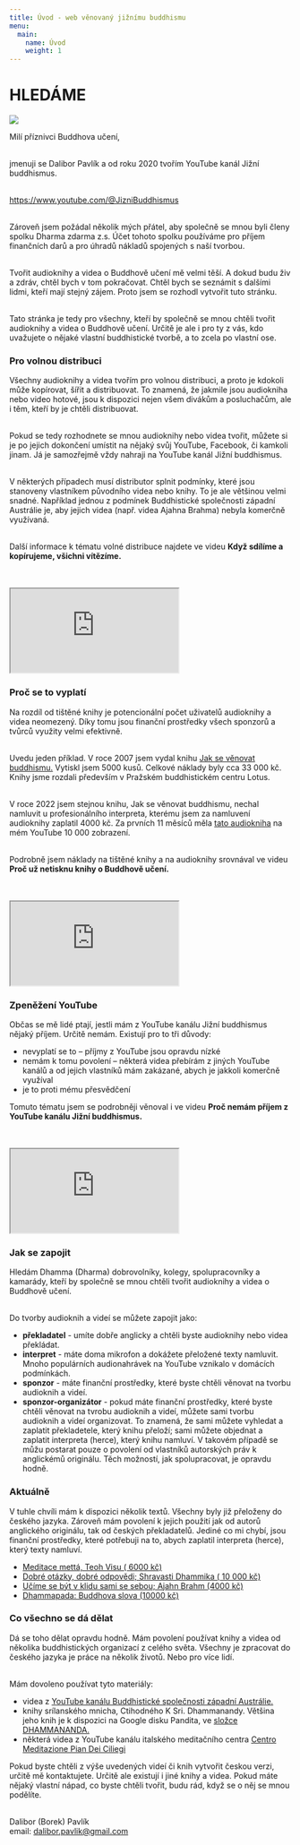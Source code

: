 ```yaml
---
title: Úvod - web věnovaný jižnímu buddhismu
menu:
  main:
    name: Úvod
    weight: 1
---
```


# HLEDÁME

<img src="/images/borek.png" class="borek-photo autori-photo"/>

Milí příznivci Buddhova učení,</br></br>

jmenuji se Dalibor Pavlík a od roku 2020 tvořím YouTube kanál Jižní buddhismus.</br></br>

https://www.youtube.com/@JizniBuddhismus </br></br>

Zároveň jsem požádal několik mých přátel, aby společně se mnou byli členy spolku Dharma zdarma z.s. Účet tohoto spolku používáme pro příjem finančních darů a pro úhradů nákladů spojených s naší tvorbou.</br></br>

Tvořit audioknihy a videa o Buddhově učení mě velmi těší. A dokud budu živ a zdráv, chtěl bych v tom pokračovat. Chtěl bych se seznámit s dalšími lidmi, kteří mají stejný zájem. Proto jsem se rozhodl vytvořit tuto stránku.</br></br>

Tato stránka je tedy pro všechny, kteří by společně se mnou chtěli tvořit audioknihy a videa o Buddhově učení. Určitě je ale i pro ty z vás, kdo uvažujete o nějaké vlastní buddhistické tvorbě, a to zcela po vlastní ose.

### Pro volnou distribuci

Všechny audioknihy a videa tvořím pro volnou distribuci, a proto je kdokoli může kopírovat, šířit a distribuovat. To znamená, že jakmile jsou audiokniha nebo video hotové, jsou k dispozici nejen všem divákům a posluchačům, ale i těm, kteří by je chtěli distribuovat.<br><br>

Pokud se tedy rozhodnete se mnou audioknihy nebo videa tvořit, můžete si je po jejich dokončení umístit na nějaký svůj YouTube, Facebook, či kamkoli jinam. Já je samozřejmě vždy nahraji na YouTube kanál Jižní buddhismus.<br><br>

V některých případech musí distributor splnit podmínky, které jsou stanoveny vlastníkem původního videa nebo knihy. To je ale většinou velmi snadné. Například jednou z podmínek Buddhistické společnosti západní Austrálie je, aby jejich videa (např. videa Ajahna Brahma) nebyla komerčně využívaná.<br><br>

Další informace k tématu volné distribuce najdete ve videu <b>Když sdílíme a kopírujeme, všichni vítězíme.</b><br><br><br>

<iframe class="iframe" 
src="https://www.youtube.com/embed/9s5Ip_ACVMg">
</iframe><br>

### Proč se to vyplatí

Na rozdíl od tištěné knihy je potencionální počet uživatelů audioknihy a videa neomezený. Díky tomu jsou finanční prostředky všech sponzorů a tvůrců využity velmi efektivně.<br><br>

Uvedu jeden příklad. V roce 2007 jsem vydal knihu [Jak se věnovat buddhismu.](https://drive.google.com/drive/u/1/folders/1v_w-2xtGlX-fCYF4fKqeVxBuMUJRrF8G) Vytiskl jsem 5000 kusů. Celkové náklady byly cca 33 000 kč. Knihy jsme rozdali především v Pražském buddhistickém centru Lotus.<br><br>

V roce 2022 jsem stejnou knihu, Jak se věnovat buddhismu, nechal namluvit u profesionálního interpreta, kterému jsem za namluvení audioknihy zaplatil 4000 kč. Za prvních 11 měsíců měla [tato audiokniha](https://www.youtube.com/watch?v=UmZdD-jtZTU) na mém YouTube 10 000 zobrazení.<br><br>

Podrobně jsem náklady na tištěné knihy a na audioknihy srovnával ve videu <b>Proč už netisknu knihy o Buddhově učení.</b><br><br><br>

<iframe class="iframe" 
src="https://www.youtube.com/embed/Ts77MVIkeFo">
</iframe><br>

### Zpeněžení YouTube

Občas se mě lidé ptají, jestli mám z YouTube kanálu Jižní buddhismus nějaký příjem. Určitě nemám. Existují pro to tři důvody:

<ul>
<li class="li-bottom-margin">nevyplatí se to – příjmy z YouTube jsou opravdu nízké</li>
<li class="li-bottom-margin">nemám k tomu povolení – některá videa přebírám z jiných YouTube kanálů a od jejich vlastníků mám zakázané, abych je jakkoli komerčně využíval</li>
<li class="li-bottom-margin">je to proti mému přesvědčení</li>
</ul>

Tomuto tématu jsem se podrobněji věnoval i ve videu <b> Proč nemám příjem z YouTube kanálu Jižní buddhismus.</b><br><br><br>

<iframe class="iframe" 
src="https://www.youtube.com/embed/PFXUG2WFtRo">
</iframe><br>

### Jak se zapojit

Hledám Dhamma (Dharma) dobrovolníky, kolegy, spolupracovníky a kamarády, kteří by společně se mnou chtěli tvořit audioknihy a videa o Buddhově učení.<br><br>

Do tvorby audioknih a videí se můžete zapojit jako:

<ul>

<li class="li-bottom-margin"><b>překladatel</b> - umíte dobře anglicky a chtěli byste audioknihy nebo videa překládat.</li>

<li class="li-bottom-margin"><b>interpret</b> - máte doma mikrofon a dokážete přeložené texty namluvit. Mnoho populárních audionahrávek na YouTube vznikalo v domácích podmínkách.</li>

<li class="li-bottom-margin"><b>sponzor</b> - máte finanční prostředky, které byste chtěli věnovat na tvorbu audioknih a videí.</li>

<li class="li-bottom-margin"><b>sponzor-organizátor</b> - pokud máte finanční prostředky, které byste chtěli věnovat na tvrobu audioknih a videí, můžete sami tvorbu audioknih a videí organizovat. To znamená, že sami můžete vyhledat a zaplatit překladetele, který knihu přeloží; sami můžete objednat a zaplatit interpreta (herce), který knihu namluví. V takovém případě se můžu postarat pouze o povolení od vlastníků autorských práv k anglickémů originálu. Těch možností, jak spolupracovat, je opravdu hodně.</li>

</ul>

### Aktuálně

V tuhle chvíli mám k dispozici několik textů. Všechny byly již přeloženy do českého jazyka. Zároveň mám povolení k jejich použití jak od autorů anglického originálu, tak od českých překladatelů. Jediné co mi chybí, jsou finanční prostředky, které potřebuji na to, abych zaplatil interpreta (herce), který texty namluví.

<ul>
<li><a href="https://drive.google.com/file/d/1Pijb_fdh8-nAg0sqF2Jydsg26HUCx94o/view?usp=sharing">Meditace mettá, Teoh Visu ( 6000 kč)</a></li>

<li><a href="https://drive.google.com/file/d/1_YSy0hrDr8WdFZ0TU7XupDDbIiNAj1bT/view?usp=sharing">Dobré otázky, dobré odpovědi; Shravasti Dhammika ( 10 000 kč)</a></li>

<li><a href="https://drive.google.com/file/d/192LLxFtMQWblDq5OQD2ZPE7sncBoZ2Cw/view?usp=sharing">Učíme se být v klidu sami se sebou; Ajahn Brahm (4000 kč) </a></li>

<li><a href="https://drive.google.com/file/d/1XxalvczaoyzXwAwpkLkxwIB9r1_3lPT2/view?usp=sharing">Dhammapada: Buddhova slova (10000 kč) </a></li>
</ul>

### Co všechno se dá dělat

Dá se toho dělat opravdu hodně. Mám povolení používat knihy a videa od několika buddhistických organizací z celého světa. Všechny je zpracovat do českého jazyka je práce na několik životů. Nebo pro více lidí.<br><br>

Mám dovoleno používat tyto materiály:

<ul>
<li class="li-bottom-margin"> videa z <a href="https://www.youtube.com/@BuddhistSocietyWA">YouTube kanálu Buddhistické společnosti západní Austrálie.</a></li>
<li class="li-bottom-margin"> knihy srílanského mnicha, Ctihodného K Sri. Dhammanandy. Většina jeho knih je k dispozici na Google disku Pandita, ve <a href="https://drive.google.com/drive/u/1/folders/1OLOXFgX-Y-FpyqQRZK8Mzo7jh0nGJacv">složce DHAMMANANDA.</a></li>
<li class="li-bottom-margin"> některá videa z YouTube kanálu italského meditačního centra <a href="https://www.youtube.com/@Pian-dei-Ciliegi-Meditation">Centro Meditazione Pian Dei Ciliegi</a></li>
</ul>

Pokud byste chtěli z výše uvedených videí či knih vytvořit českou verzi, určitě mě kontaktujete. Určitě ale existují i jiné knihy a videa. Pokud máte nějaký vlastní nápad, co byste chtěli tvořit, budu rád, když se o něj se mnou podělíte.<br><br>

Dalibor (Borek) Pavlík<br>
email: dalibor.pavlik@gmail.com<br>
